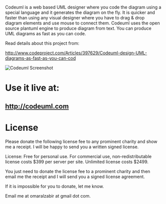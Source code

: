 Codeuml is a web based UML designer where you code the diagram using a special language and it generates the diagram on the fly. It is quicker and faster than using any visual designer where you have to drag & drop diagram elements and use mouse to connect them. Codeuml uses the open source plantuml engine to produce diagram from text. You can produce UML diagrams as fast as you can code.

Read details about this project from:

http://www.codeproject.com/Articles/397629/Codeuml-design-UML-diagrams-as-fast-as-you-can-cod

![Codeuml Screenshot](https://raw.githubusercontent.com/oazabir/codeuml/master/img/codeuml-op.gif)

# Use it live at:

## http://codeuml.com

# License
Please donate the following license fee to any prominent charity and show me a receipt. I will be happy to send you a written signed license.

License: Free for personal use. For commercial use, non-redistributable license costs $399 per server per site. Unlimited license costs $2499.

You just need to donate the license fee to a prominent charity and then email me the receipt and I will send you a signed license agreement.

If it is impossible for you to donate, let me know.

Email me at omaralzabir at gmail dot com.
